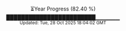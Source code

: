 <p align="center">
⏳Year Progress (82.40 %)<br>
████████████████████████▁▁▁▁▁▁ <br>
<sub>Updated: Tue, 28 Oct 2025 18:04:02 GMT</sub>
</p>

